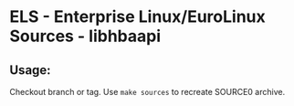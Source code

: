 # ELS - Enterprise Linux/EuroLinux Sources - libhbaapi
 
## Usage:
  Checkout branch or tag. Use `make sources` to recreate  SOURCE0 archive.
